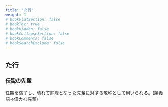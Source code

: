 ```yaml
---
title: "た行"
weight: 1
# bookFlatSection: false
# bookToc: true
# bookHidden: false
# bookCollapseSection: false
# bookComments: false
# bookSearchExclude: false
---
```


## た行

### 伝説の先輩

任期を満了し、晴れて除隊となった先輩に対する敬称として用いられる。(類義語→偉大な先輩)

